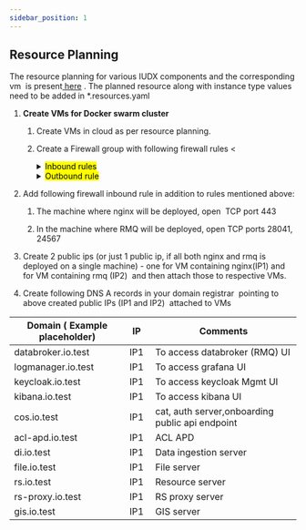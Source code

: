 ```yaml
---
sidebar_position: 1
---
```


## Resource Planning

The resource planning for various IUDX components and the corresponding vm  is present[ here](https://docs.google.com/spreadsheets/d/1OQLVxeaQVu0W4GDeY7BMDj2kSCBcTh0oNgFFagbEKdQ/edit#gid=0) . The planned resource along with instance type values need to be added in \*.resources.yaml <a id="the-resource-planning-for-various-iudx-components-and-the-corresponding-vm-is-present-here--the-planned-resource-along-with-instance-type-values-need-to-be-added-in-resourcesyaml"></a>

1. **Create VMs for Docker swarm cluster**

   1. Create VMs in cloud as per resource planning.

   2. Create a Firewall group with following firewall rules
        <
        <details>   
        <summary><mark>Inbound rules</mark></summary>
        1. Open port 22 for SSH (add all IPs of nodes from which you want to allow SSH)<br/>
        
        2. For Docker swarm (only internal private network subnet where the cluster exists)<br/>
                &nbsp;&nbsp;&nbsp;&nbsp;a. TCP port 2377 for cluster management communications<br/>
                 &nbsp;&nbsp;&nbsp;&nbsp;b. TCP and UDP port 7946 for communication among nodes<br/>
                 &nbsp;&nbsp;&nbsp;&nbsp;c. UDP port 4789 for overlay network traffic<br/>
        </details>
        
        <details>
         <summary><mark>Outbound rule</mark> <br/></summary>
           Allow ALL. To download packages and docker images.
        </details>

2) Add following firewall inbound rule in addition to rules mentioned above:

   1. The machine where nginx will be deployed, open  TCP port 443

   2. In the machine where RMQ will be deployed, open TCP ports 28041, 24567

3) Create 2 public ips (or just 1 public ip, if all both nginx and rmq is deployed on a single machine) - one for VM containing nginx(IP1) and for VM containing rmq (IP2)  and then attach those to respective VMs. 

4) Create following DNS A records in your domain registrar  pointing to above created public IPs (IP1 and IP2)  attached to VMs

                                                                                    
| Domain ( Example placeholder) | IP   | Comments                                         |
|-------------------------------|-------|-------------------------------------------------|
| databroker.io.test            |  IP1 | To access databroker (RMQ) UI                    |
| logmanager.io.test            | IP1  | To access grafana UI                             |
| keycloak.io.test              | IP1  | To access keycloak Mgmt UI                       |
| kibana.io.test                | IP1  | To access kibana UI                              |
| cos.io.test                   | IP1  | cat, auth server,onboarding  public api endpoint |
| acl-apd.io.test               | IP1  | ACL APD                                          |
| di.io.test                    | IP1  | Data ingestion server                            |
| file.io.test                  | IP1  | File server                                      |
| rs.io.test                    | IP1  | Resource server                                  |
| rs-proxy.io.test              | IP1  | RS proxy server                                  |
| gis.io.test                   | IP1  | GIS server                                       |

